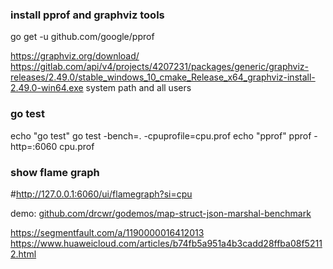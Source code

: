 ### install pprof and graphviz tools
go get -u github.com/google/pprof

https://graphviz.org/download/
https://gitlab.com/api/v4/projects/4207231/packages/generic/graphviz-releases/2.49.0/stable_windows_10_cmake_Release_x64_graphviz-install-2.49.0-win64.exe
system path and all users

### go test
echo "go test"
go test -bench=. -cpuprofile=cpu.prof
echo "pprof"
pprof -http=:6060 cpu.prof

### show flame graph
#http://127.0.0.1:6060/ui/flamegraph?si=cpu


demo:
[github.com/drcwr/godemos/map-struct-json-marshal-benchmark](https://github.com/drcwr/godemos/tree/master/map-struct-json-marshal-benchmark)



https://segmentfault.com/a/1190000016412013
https://www.huaweicloud.com/articles/b74fb5a951a4b3cadd28ffba08f52112.html